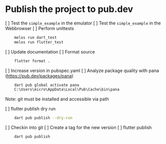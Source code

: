 # Publish the project to pub.dev


[ ] Test the ``simple_example`` in the emulator
[ ] Test the ``simple_example`` in the Webbrowser
[ ] Perform unittests

````bash
    melos run dart_test
    melos run flutter_test
````

[ ] Update documentation
[ ] Format source

````bash
    flutter format .
````

[ ] Increase version in pubspec.yaml
[ ] Analyze package quality with pana (https://pub.dev/packages/pana)

````bash
    dart pub global activate pana
    C:\Users\micro\AppData\Local\Pub\Cache\bin\pana
````

Note: git must be installed and accessible via path

[ ] flutter publish dry run

````bash
    dart pub publish --dry-run
````

[ ] Checkin into git
[ ] Create a tag for the new version
[ ] flutter publish

````bash
    dart pub publish
````
